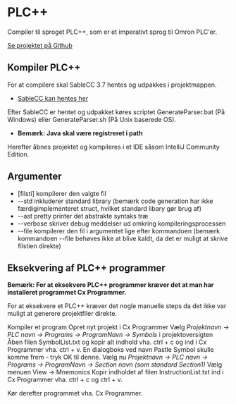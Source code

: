 # PLC++
Compiler til sproget PLC++, som er et imperativt sprog til Omron PLC'er.

[Se projektet på Github](https://github.com/sahb1239/PLC-)

## Kompiler PLC++
For at compilere skal SableCC 3.7 hentes og udpakkes i projektmappen. 
- [SableCC kan hentes her](http://sablecc.org/wiki/DownloadPage)

Efter SableCC er hentet og udpakket køres scriptet GenerateParser.bat (På Windows) eller GenerateParser.sh (På Unix baserede OS).
- **Bemærk: Java skal være registreret i path**

Herefter åbnes projektet og kompileres i et IDE såsom IntelliJ Community Edition.

## Argumenter
- [filsti] kompilerer den valgte fil
- --std inkluderer standard library (bemærk code generation har ikke færdigimplementeret struct, hvilket standard libary gør brug af)
- --ast pretty printer det abstrakte syntaks træ
- --verbose skriver debug meddelser ud omkring kompileringsprocessen
- --file kompilerer den fil i argumentet lige efter kommandoen (bemærk kommandoen --file behøves ikke at blive kaldt, da det er muligt at skrive filstien direkte)

## Eksekvering af PLC++ programmer
**Bemærk: For at eksekvere PLC++ programmer kræver det at man har installeret programmet Cx Programmer.**

For at eksekvere et PLC++ kræver det nogle manuelle steps da det ikke var muligt at generere projektfiler direkte.

Kompiler et program
Opret nyt projekt i Cx Programmer
Vælg *Projektnavn -> PLC navn -> Programs -> ProgramNavn -> Symbols* i projektoversigten
Åben filen SymbolList.txt og kopir alt indhold vha. ctrl + c og ind i Cx Programmer vha. ctrl + v. En dialogboks ved navn Pastle Symbol skulle komme frem - tryk OK til denne.
Vælg nu *Projektnavn -> PLC navn -> Programs -> ProgramNavn -> Section navn (som standard Section1)*
Vælg menuen View -> Mnemonics
Kopir indholdet af filen InstructionList.txt ind i Cx Programmer vha. ctrl + c og ctrl + v.

Kør derefter programmet vha. Cx Programmer.


